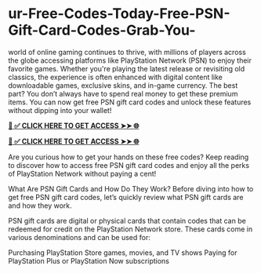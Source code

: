 # ur-Free-Codes-Today-Free-PSN-Gift-Card-Codes-Grab-You-
world of online gaming continues to thrive, with millions of players across the globe accessing platforms like PlayStation Network (PSN) to enjoy their favorite games. Whether you're playing the latest release or revisiting old classics, the experience is often enhanced with digital content like downloadable games, exclusive skins, and in-game currency. The best part? You don’t always have to spend real money to get these premium items. You can now get free PSN gift card codes and unlock these features without dipping into your wallet!

**[📌 ✅ CLICK HERE TO GET ACCESS ➤➤ 🌐](https://toptoolmy.blogspot.com/)**

**[📌 ✅ CLICK HERE TO GET ACCESS ➤➤ 🌐](https://toptoolmy.blogspot.com/)**

Are you curious how to get your hands on these free codes? Keep reading to discover how to access free PSN gift card codes and enjoy all the perks of PlayStation Network without paying a cent!

What Are PSN Gift Cards and How Do They Work?
Before diving into how to get free PSN gift card codes, let’s quickly review what PSN gift cards are and how they work.

PSN gift cards are digital or physical cards that contain codes that can be redeemed for credit on the PlayStation Network store. These cards come in various denominations and can be used for:

Purchasing PlayStation Store games, movies, and TV shows
Paying for PlayStation Plus or PlayStation Now subscriptions
